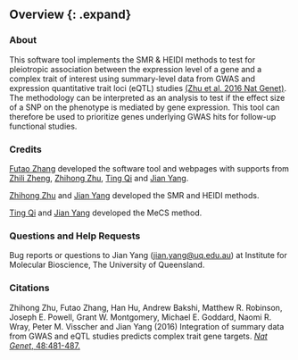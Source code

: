 ## Overview {: .expand}

### About

This software tool implements the SMR & HEIDI methods to test for
pleiotropic association between the expression level of a gene and a
complex trait of interest using summary-level data from GWAS and
expression quantitative trait loci (eQTL) studies [(Zhu et al. 2016 Nat Genet)](http://www.nature.com/ng/journal/vaop/ncurrent/full/ng.3538.html).
The methodology can be interpreted as an analysis to test if the effect
size of a SNP on the phenotype is mediated by gene expression. This tool
can therefore be used to prioritize genes underlying GWAS hits for follow-up functional studies.

### Credits 


[Futao Zhang](http://researchers.uq.edu.au/researcher/12709) developed
the software tool and webpages with supports from [Zhili Zheng](mailto:zhilizheng@outlook.com), 
[Zhihong Zhu](http://researchers.uq.edu.au/researcher/3051), 
[Ting Qi](http://researchers.uq.edu.au/researcher/15871) 
and [Jian Yang](http://researchers.uq.edu.au/researcher/2713).

[Zhihong Zhu](http://researchers.uq.edu.au/researcher/3051) 
and [Jian Yang](http://researchers.uq.edu.au/researcher/2713) 
developed the SMR and HEIDI methods.

[Ting Qi](http://researchers.uq.edu.au/researcher/15871) 
and [Jian Yang](http://researchers.uq.edu.au/researcher/2713) 
developed the MeCS method.

### Questions and Help Requests 
Bug reports or questions to Jian Yang (<jian.yang@uq.edu.au>) at
Institute for Molecular Bioscience, The University of Queensland.


### Citations 
Zhihong Zhu, Futao Zhang, Han Hu, Andrew Bakshi, Matthew R. Robinson,
Joseph E. Powell, Grant W. Montgomery, Michael E. Goddard, Naomi R.
Wray, Peter M. Visscher and Jian Yang (2016) Integration of summary data
from GWAS and eQTL studies predicts complex trait gene targets. 
[*Nat Genet*, 48:481-487.](http://www.nature.com/ng/journal/vaop/ncurrent/full/ng.3538.html)

